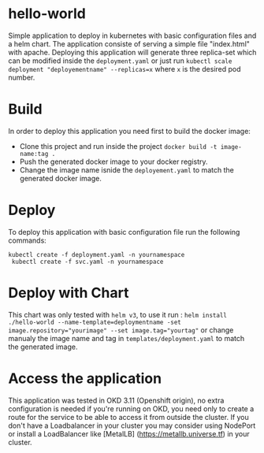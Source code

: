 # hello-world
Simple  application to deploy in kubernetes with basic configuration files and a helm chart.
The application consiste of serving a simple file "index.html" with apache. Deploying this application will generate three replica-set which can be modified inside the `deployment.yaml` or just run `kubectl scale deployment "deployementname" --replicas=x` where `x` is the desired pod number. 
# Build
In order to deploy this application you need first to build the docker image: 
  - Clone this project and run inside the project `docker build -t image-name:tag .` 
  - Push the generated docker image to your docker registry. 
  - Change the image name isnide the `deployement.yaml` to match the generated docker image.
# Deploy
To deploy this application with basic configuration file run the following commands: 

   ` kubectl create -f deployment.yaml -n yournamespace `  
   ` kubectl create -f svc.yaml -n yournamespace`
# Deploy with Chart
This chart was only tested with ` helm v3 `, to use it run : ` helm install ./hello-world --name-template=deploymentname -set image.repository="yourimage" --set image.tag="yourtag" ` or change manualy the image name and tag in ` templates/deployment.yaml ` to match the generated image.

# Access the application 
This application was tested in OKD 3.11 (Openshift origin), no extra configuration is needed if you're running on OKD, you need only to create a route for the service to be able to access it from outside the cluster. 
If you don't have a Loadbalancer in your cluster you may consider using NodePort or install a LoadBalancer like [MetalLB] (https://metallb.universe.tf) in your cluster. 
 
